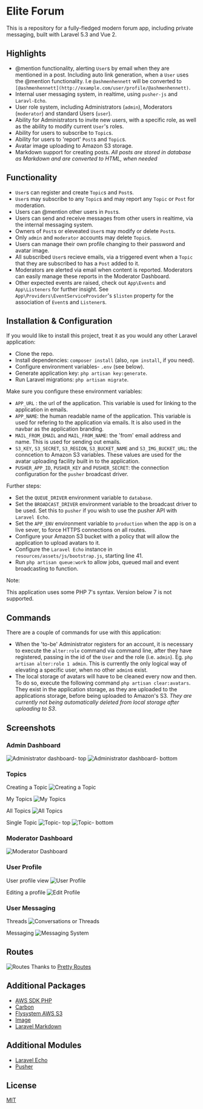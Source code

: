 # Elite Forum

This is a repository for a fully-fledged modern forum app, including private messaging, built with Laravel 5.3 and Vue 2.

## Highlights
- @mention functionality, alerting ```User```s by email when they are mentioned in a post. Including auto link generation, when a ```User``` uses the @mention functionality. I.e ```@ashmenhennett``` will be converted to ```[@ashmenhennett](http://example.com/user/profile/@ashmenhennett)```.
- Internal user messaging system, in realtime, using  ```pusher-js``` and ```Laravl-Echo```.
- User role system, including Administrators (```admin```),  Moderators (```moderator```) and standard Users (```user```).
- Ability for Administrators to invite new users, with a specific role, as well as the ability to modify current ```User```'s roles.
- Ability for users to subscribe to ```Topic```s.
- Ability for users to 'report' ```Post```s and ```Topic```s.
- Avatar image uploading to Amazon S3 storage.
- Markdown support for creating posts. *All posts are stored in database as Markdown and are converted to HTML, when needed*

## Functionality
- ```User```s can register and create ```Topic```s and ```Post```s.
- ```User```s may subscribe to any ```Topic```s and may report any ```Topic``` or ```Post``` for moderation.
- Users can @mention other users in ```Post```s.
- Users can send and receive messages from other users in realtime, via the internal messaging system.
- Owners of ```Post```s or eleveated ```User```s may modify or delete ```Post```s.
- Only ```admin``` and ```moderator``` accounts may delete ```Topic```s.
- Users can manage their own profile changing to their password and avatar image.
- All subscribed ```User```s recieve emails, via a triggered event when a ```Topic``` that they are subscribed to has a ```Post``` added to it.
- Moderators are alerted via email when content is reported. Moderators can easily manage these reports in the Moderator Dashboard.
- Other expected events are raised, check out ```App\Events``` and ```App\Listeners``` for further insight. See ```App\Providers\EventServiceProvider```'s ```$listen``` property for the association of ```Event```s and ```Listener```s.

## Installation & Configuration
If you would like to install this project, treat it as you would any other Laravel application:
- Clone the repo.
- Install dependencies: ```composer install``` (also, ```npm install```, if you need).
- Configure environment variables- ```.env``` (see below).
- Generate application key: ```php artisan key:generate```.
- Run Laravel migrations: ```php artisan migrate```.

Make sure you configure these environment variables:
- ```APP_URL``` : the url of the application. This variable is used for linking to the application in emails.
- ```APP_NAME```: the human readable name of the application. This variable is used for refering to the application via emails. It is also used in the navbar as the application branding.
- ```MAIL_FROM_EMAIL``` and ```MAIL_FROM_NAME```: the 'from' email address and name. This is used for sending out emails.
- ```S3_KEY```, ```S3_SECRET```, ```S3_REGION```, ```S3_BUCKET_NAME``` and ```S3_IMG_BUCKET_URL```: the conncetion to Amazon S3 variables. These values are used for the avatar uploading facility built in to the application.
- ```PUSHER_APP_ID```, ```PUSHER_KEY``` and ```PUSHER_SECRET```: the connection configuration for the ```pusher``` broadcast driver.

Further steps:
- Set the ```QUEUE_DRIVER``` environment variable to ```database```.
- Set the ```BROADCAST_DRIVER``` environment variable to the broadcast driver to be used. Set this to ```pusher``` if you wish to use the pusher API with ```Laravel Echo```.
- Set the ```APP_ENV``` environment variable to ```production``` when the app is on a live sever, to force HTTPS connections on all routes.
- Configure your Amazon S3 bucket with a policy that will allow the application to upload avatars to it.
- Configure the ```Laravel Echo``` instance in ```resources/assets/js/bootstrap.js```, starting line 41.
- Run ```php artisan queue:work``` to allow jobs, queued mail and event broadcasting to function.

Note:

This application uses some PHP 7's syntax. Version below 7 is not supported.

## Commands
There are a couple of commands for use with this application:
- When the 'to-be' Administrator registers for an account, it is necessary to execute the ```alter:role``` command via command line, after they have registered, passing in the id of the ```User``` and the role (i.e. ```admin```). Eg. ```php artisan alter:role 1 admin```. This is currently the only logical way of elevating a specific user, when no other ```admin```s exist.
- The local storage of avatars will have to be cleaned every now and then. To do so, execute the following command ```php artisan clear:avatars```. They exist in the application storage, as they are uploaded to the applications storage, before being uploaded to Amazon's S3. *They are currently not being automatically deleted from local storage after uploading to S3*.

## Screenshots
### Admin Dashboard
![Administrator dashboard- top](https://cloud.githubusercontent.com/assets/9494635/20865189/631adf40-ba5b-11e6-9ea1-7fc614a45f28.PNG)
![Administrator dashboard- bottom](https://cloud.githubusercontent.com/assets/9494635/20865186/631a3d74-ba5b-11e6-85aa-4a3e53656a6d.PNG)

### Topics
Creating a Topic
![Creating a Topic](https://cloud.githubusercontent.com/assets/9494635/20865190/631bc072-ba5b-11e6-9624-0d555d6c0456.PNG)

My Topics
![My Topics](https://cloud.githubusercontent.com/assets/9494635/20865195/634b6b7e-ba5b-11e6-97bc-e2255c65fe64.PNG)

All Topics
![All Topics](https://cloud.githubusercontent.com/assets/9494635/20865187/631a3f4a-ba5b-11e6-9c01-7d8a9594193b.PNG)

Single Topic
![Topic- top](https://cloud.githubusercontent.com/assets/9494635/20865196/634e1ea0-ba5b-11e6-8435-d6b6ceecde13.PNG)
![Topic- bottom](https://cloud.githubusercontent.com/assets/9494635/20865194/634b39b0-ba5b-11e6-95e6-516666b1aedb.PNG)

### Moderator Dashboard
![Moderator Dashboard](https://cloud.githubusercontent.com/assets/9494635/20865192/63494b1e-ba5b-11e6-8a1d-73d0fead965f.PNG)

### User Profile
User profile view
![User Profile](https://cloud.githubusercontent.com/assets/9494635/20865193/634b08b4-ba5b-11e6-8898-b70b85b33934.PNG)

Editing a profile
![Edit Profile](https://cloud.githubusercontent.com/assets/9494635/20865191/631bde9a-ba5b-11e6-9a68-b4d337ae4c0a.PNG)

### User Messaging
Threads
![Conversations or Threads](https://cloud.githubusercontent.com/assets/9494635/21446200/0355f88a-c913-11e6-8875-23f3f1b37692.PNG)

Messaging
![Messaging System](https://cloud.githubusercontent.com/assets/9494635/21446174/b0f4d94e-c912-11e6-8f8f-58c282143408.PNG)

## Routes
![Routes](https://cloud.githubusercontent.com/assets/9494635/21446273/ff2ef4f4-c913-11e6-9546-50b476098e2a.PNG)
Thanks to [Pretty Routes](https://github.com/garygreen/pretty-routes)

## Additional Packages
- [AWS SDK PHP](https://github.com/aws/aws-sdk-php)
- [Carbon](https://github.com/briannesbitt/carbon)
- [Flysystem AWS S3](https://github.com/thephpleague/flysystem-aws-s3-v3)
- [Image](https://github.com/Intervention/image)
- [Laravel Markdown](https://github.com/GrahamCampbell/Laravel-Markdown)

## Additional Modules
- [Laravel Echo](https://github.com/laravel/echo)
- [Pusher](https://github.com/pusher/pusher-js)

## License
[MIT](https://s3-ap-southeast-2.amazonaws.com/ashleymenhennett/LICENSE)

